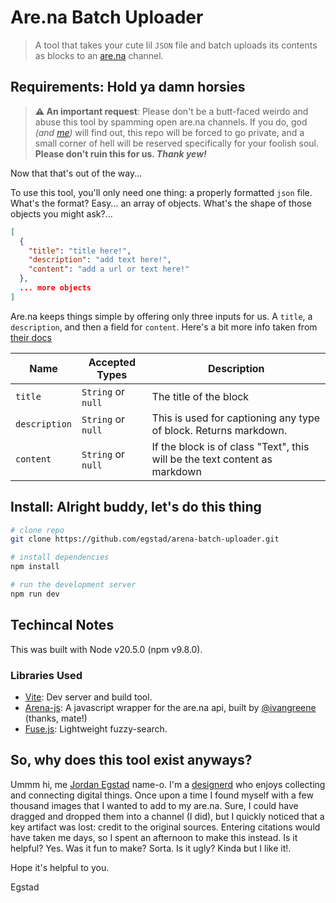 # Are.na Batch Uploader

> A tool that takes your cute lil `JSON` file and batch uploads its contents as blocks to an [are.na](are.na) channel.

## **Requirements**: Hold ya damn horsies

> **⚠️ An important request**: Please don't be a butt-faced weirdo and abuse this tool by spamming open are.na channels. If you do, god _(and [me](https://github.com/egstad))_ will find out, this repo will be forced to go private, and a small corner of hell will be reserved specifically for your foolish soul. **Please don't ruin this for us. _Thank yew!_**

Now that that's out of the way...

To use this tool, you'll only need one thing: a properly formatted `json` file. What's the format? Easy... an array of objects. What's the shape of those objects you might ask?...

```json
[
  {
    "title": "title here!",
    "description": "add text here!",
    "content": "add a url or text here!"
  },
  ... more objects
]
```

Are.na keeps things simple by offering only three inputs for us. A `title`, a `description`, and then a field for `content`. Here's a bit more info taken from [their docs](https://dev.are.na/)

| Name          | Accepted Types     | Description                                                                |
| ------------- | ------------------ | -------------------------------------------------------------------------- |
| `title`       | `String` or `null` | The title of the block                                                     |
| `description` | `String` or `null` | This is used for captioning any type of block. Returns markdown.           |
| `content`     | `String` or `null` | If the block is of class "Text", this will be the text content as markdown |

## **Install**: Alright buddy, let's do this thing

```bash
# clone repo
git clone https://github.com/egstad/arena-batch-uploader.git

# install dependencies
npm install

# run the development server
npm run dev
```

## Techincal Notes

This was built with Node v20.5.0 (npm v9.8.0).

### Libraries Used

- [Vite](https://github.com/vitejs/vite): Dev server and build tool.
- [Arena-js](https://github.com/ivangreene/arena-js): A javascript wrapper for the are.na api, built by [@ivangreene](https://github.com/ivangreene) (thanks, mate!)
- [Fuse.js](https://github.com/krisk/Fuse): Lightweight fuzzy-search.

## So, why does this tool exist anyways?

Ummm hi, me [Jordan Egstad](https://github.com/egstad) name-o. I'm a [designerd](https://egstad.com) who enjoys collecting and connecting digital things. Once upon a time I found myself with a few thousand images that I wanted to add to my are.na. Sure, I could have dragged and dropped them into a channel (I did), but I quickly noticed that a key artifact was lost: credit to the original sources. Entering citations would have taken me days, so I spent an afternoon to make this instead. Is it helpful? Yes. Was it fun to make? Sorta. Is it ugly? Kinda but I like it!.

Hope it's helpful to you.

Egstad
